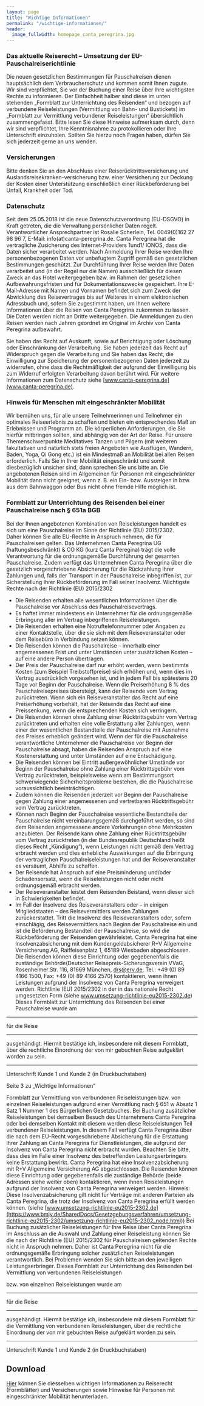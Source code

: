 ```yaml
---
layout: page
title: "Wichtige Informationen"
permalink: "/wichtige-informationen/"
header:
  image_fullwidth: homepage_canta_peregrina.jpg
---
```

### Das aktuelle Reiserecht – Umsetzung der EU-Pauschalreiserichtlinie
Die neuen gesetzlichen Bestimmungen für Pauschalreisen dienen hauptsächlich dem Verbraucherschutz und kommen somit Ihnen zugute. Wir sind verpflichtet, Sie vor der Buchung einer Reise über Ihre  wichtigsten Rechte zu informieren. Der Einfachheit halber sind diese im unten stehenden „Formblatt zur Unterrichtung des Reisenden“ und bezogen auf verbundene Reiseleistungen (Vermittlung von Bahn- und Bustickets) im „Formblatt zur Vermittlung verbundener Reiseleistungen“ übersichtlich zusammengefasst. Bitte lesen Sie diese Hinweise aufmerksam durch, denn wir sind verpflichtet, Ihre Kenntnisnahme zu protokollieren oder Ihre Unterschrift einzuholen. Sollten Sie hierzu noch Fragen haben, dürfen Sie sich jederzeit gerne an uns wenden. 

### Versicherungen
Bitte denken Sie an den Abschluss einer Reiserücktrittsversicherung und Auslandsreisekranken-versicherung bzw. einer Versicherung zur Deckung der Kosten einer Unterstützung einschließlich einer Rückbeförderung bei Unfall, Krankheit oder Tod.

### Datenschutz
Seit dem 25.05.2018 ist die neue Datenschutzverordnung (EU-DSGVO) in Kraft getreten, die die Verwaltung persönlicher Daten regelt. Verantwortlicher Ansprechpartner ist Rosalie Scherlein, Tel. 0049(0)162 27 98 96 7, E-Mail: info(at)canta-peregrina.de. Canta Peregrina hat die vertragliche Zusicherung des Internet-Providers 1und1/ IONOS, dass die Daten sicher verarbeitet werden. Nach Anmeldung Ihrer Reise werden Ihre personenbezogenen Daten vor unbefugtem Zugriff gemäß den gesetzlichen Bestimmungen geschützt. Zur Durchführung Ihrer Reise werden Ihre Daten verarbeitet und (in der Regel nur die Namen) ausschließlich für diesen Zweck an das Hotel weitergegeben bzw. im Rahmen der gesetzlichen Aufbewahrungsfristen und für Dokumentationszwecke gespeichert. Ihre E-Mail-Adresse mit Namen und Vornamen befindet sich zum Zweck der Abwicklung des Reisevertrages bis auf Weiteres in einem elektronischen Adressbuch und, sofern Sie zugestimmt haben, um Ihnen weitere Informationen über die Reisen von Canta Peregrina zukommen zu lassen. Die Daten werden nicht an Dritte weitergegeben. Die Anmeldungen zu den Reisen werden nach Jahren geordnet im Original im Archiv von Canta Peregrina aufbewahrt. 

Sie haben das Recht auf Auskunft, sowie auf Berichtigung oder Löschung oder Einschränkung der Verarbeitung. Sie haben jederzeit das Recht auf Widerspruch gegen die Verarbeitung und Sie haben das Recht, die Einwilligung zur Speicherung der personenbezogenen Daten jederzeit zu widerrufen, ohne dass die Rechtmäßigkeit der aufgrund der Einwilligung bis zum Widerruf erfolgten Verarbeitung davon berührt wird. Für weitere Informationen zum Datenschutz siehe [www.canta-peregrina.de](www.canta-peregrina.de).

### Hinweis für Menschen mit eingeschränkter Mobilität
Wir bemühen uns, für alle unsere Teilnehmerinnen und Teilnehmer ein optimales Reiseerlebnis zu schaffen und bieten ein entsprechendes Maß an Erlebnissen und Programm an. Die körperlichen Anforderungen, die Sie hierfür mitbringen sollten, sind abhängig von der Art der Reise. Für unsere Themenschwerpunkte Meditatives Tanzen und Pilgern (mit weiteren fakultativen und natürlich stets freien Angeboten wie Ausflügen, Wandern, Baden, Yoga, Qi Gong etc.) ist ein Mindestmaß an Mobilität bei allen Reisen erforderlich. Falls Sie in Ihrer Mobilität eingeschränkt und somit diesbezüglich unsicher sind, dann sprechen Sie uns bitte an. Die angebotenen Reisen sind im Allgemeinen für Personen mit eingeschränkter Mobilität dann nicht geeignet, wenn z. B. ein Ein- bzw. Aussteigen in bzw. aus dem Bahnwaggon oder Bus nicht ohne fremde Hilfe möglich ist. 

### Formblatt zur Unterrichtung des Reisenden bei einer Pauschalreise nach § 651a BGB
Bei der Ihnen angebotenen Kombination von Reiseleistungen handelt es sich um eine Pauschalreise im Sinne der Richtlinie (EU) 2015/2302.  
Daher können Sie alle EU-Rechte in Anspruch nehmen, die für Pauschalreisen gelten. Das Unternehmen Canta Peregrina UG (haftungsbeschränkt) & CO KG (kurz Canta Peregina) trägt die volle Verantwortung für die ordnungsgemäße Durchführung der gesamten Pauschalreise. Zudem verfügt das Unternehmen Canta Peregrina über die gesetzlich vorgeschriebene Absicherung für die 
Rückzahlung Ihrer Zahlungen und, falls der Transport in der Pauschalreise inbegriffen ist, zur Sicherstellung Ihrer Rückbeförderung im Fall seiner Insolvenz.                                                                                                                                    Wichtigste Rechte nach der Richtlinie (EU) 2015/2302

- Die Reisenden erhalten alle wesentlichen Informationen über die Pauschalreise vor Abschluss des Pauschalreisevertrags.
- Es haftet immer mindestens ein Unternehmer für die ordnungsgemäße Erbringung aller im Vertrag inbegriffenen Reiseleistungen.
- Die Reisenden erhalten eine Notruftelefonnummer oder Angaben zu einer Kontaktstelle, über die sie sich mit dem Reiseveranstalter oder dem Reisebüro in Verbindung setzen können.
- Die Reisenden können die Pauschalreise – innerhalb einer angemessenen Frist und unter Umständen unter zusätzlichen Kosten – auf eine andere Person übertragen.
- Der Preis der Pauschalreise darf nur erhöht werden, wenn bestimmte Kosten (zum Beispiel Treibstoffpreise) sich erhöhen und, wenn dies im Vertrag ausdrücklich vorgesehen ist, und in jedem Fall bis spätestens 20 Tage vor Beginn der Pauschalreise. Wenn die Preiserhöhung 8 % des Pauschalreisepreises übersteigt, kann der Reisende vom Vertrag zurücktreten. Wenn sich ein Reiseveranstalter das Recht auf eine Preiserhöhung vorbehält, hat der Reisende das Recht auf eine Preissenkung, wenn die entsprechenden Kosten sich verringern.
- Die Reisenden können ohne Zahlung einer Rücktrittsgebühr vom Vertrag zurücktreten und erhalten eine volle Erstattung aller Zahlungen, wenn einer der wesentlichen Bestandteile der Pauschalreise mit Ausnahme des Preises erheblich geändert wird. Wenn der für die Pauschalreise verantwortliche Unternehmer die Pauschalreise vor Beginn der Pauschalreise absagt, haben die Reisenden Anspruch auf eine Kostenerstattung und unter Umständen auf eine Entschädigung.
- Die Reisenden können bei Eintritt außergewöhnlicher Umstände vor Beginn der Pauschalreise ohne Zahlung einer Rücktrittsgebühr vom Vertrag zurücktreten, beispielsweise wenn am Bestimmungsort schwerwiegende Sicherheitsprobleme bestehen, die die Pauschalreise voraussichtlich beeinträchtigen.
- Zudem können die Reisenden jederzeit vor Beginn der Pauschalreise gegen Zahlung einer angemessenen und vertretbaren Rücktrittsgebühr vom Vertrag zurücktreten.
- Können nach Beginn der Pauschalreise wesentliche Bestandteile der Pauschalreise nicht vereinbarungsgemäß durchgeführt werden, so sind dem Reisenden angemessene andere Vorkehrungen ohne Mehrkosten anzubieten. Der Reisende kann ohne Zahlung einer Rücktrittsgebühr vom Vertrag zurücktreten (in der Bundesrepublik Deutschland heißt dieses Recht „Kündigung“), wenn Leistungen nicht gemäß dem Vertrag erbracht werden und dies erhebliche Auswirkungen auf die Erbringung der vertraglichen Pauschalreiseleistungen hat und der Reiseveranstalter es versäumt, Abhilfe zu schaffen.
- Der Reisende hat Anspruch auf eine Preisminderung und/oder Schadensersatz, wenn die Reiseleistungen nicht oder nicht ordnungsgemäß erbracht werden.
- Der Reiseveranstalter leistet dem Reisenden Beistand, wenn dieser sich in Schwierigkeiten befindet.
- Im Fall der Insolvenz des Reiseveranstalters oder – in einigen Mitgliedstaaten – des Reisevermittlers werden Zahlungen zurückerstattet. Tritt die Insolvenz des Reiseveranstalters oder, sofern einschlägig, des Reisevermittlers nach Beginn der Pauschalreise ein und ist die Beförderung Bestandteil der Pauschalreise, so wird die Rückbeförderung der Reisenden gewährleistet. Canta Peregrina hat eine Insolvenzabsicherung mit dem Kundengeldabsicherer R+V Allgemeine Versicherung AG, Raiffeisenplatz 1, 65189 Wiesbaden abgeschlossen. Die Reisenden können diese Einrichtung oder gegebenenfalls die zuständige Behörde(Deutscher Reisepreis-Sicherungsverein VVaG, Rosenheimer Str. 116, 81669 München, drs@erv.de, Tel.: +49 (0) 89 4166 1500, Fax: +49 (0) 89 4166 2570) kontaktieren, wenn ihnen Leistungen aufgrund der Insolvenz von Canta Peregrina verweigert werden. Richtlinie (EU) 2015/2302 in der in das nationale Recht umgesetzten Form (siehe www.umsetzung-richtlinie-eu2015-2302.de)
Dieses Formblatt zur Unterrichtung des Reisenden bei einer Pauschalreise wurde am 

____________________

für die Reise

____________________________________________________________________

ausgehändigt.
Hiermit bestätige ich, insbesondere mit diesem Formblatt, über die rechtliche Einordnung der
von mir gebuchten Reise aufgeklärt worden zu sein.

________________________________________________________________________________

Unterschrift Kunde 1 und Kunde 2                            (in Druckbuchstaben)

Seite 3 zu „Wichtige Informationen“

Formblatt zur Vermittlung von verbundenen Reiseleistungen bzw. von einzelnen Reiseleistungen
aufgrund einer Vermittlung nach § 651 w Absatz 1 Satz 1 Nummer 1 des Bürgerlichen Gesetzbuches.  Bei Buchung zusätzlicher Reiseleistungen bei demselben Besuch des Unternehmens Canta Peregrina oder bei demselben Kontakt mit diesem werden diese Reiseleistungen Teil verbundener Reiseleistungen. In diesem Fall verfügt Canta Peregrina über die nach dem EU-Recht vorgeschriebene Absicherung für die Erstattung Ihrer Zahlung an Canta Peregrina für Dienstleistungen, die aufgrund der Insolvenz von Canta Peregrina nicht erbracht wurden. Beachten Sie bitte, dass dies im Falle einer Insolvenz des betreffenden Leistungserbringers keine Erstattung bewirkt.
Canta Peregrina hat eine Insolvenzabsicherung mit R+V Allgemeine Versicherung AG abgeschlossen. Die Reisenden können diese Einrichtung oder gegebenenfalls die zuständige Behörde (beide Adressen siehe weiter oben) kontaktieren, wenn ihnen Reiseleistungen aufgrund der Insolvenz von Canta Peregrina verweigert werden.
Hinweis: Diese Insolvenzabsicherung gilt nicht für Verträge mit anderen Parteien als Canta Peregrina, die trotz der Insolvenz von Canta Peregrina erfüllt werden können. (siehe [www.umsetzung-richtlinie-eu2015-2302.de](https://www.bmjv.de/SharedDocs/Gesetzgebungsverfahren/umsetzung-richtlinie-eu2015-2302/umsetzung-richtlinie-eu2015-2302_node.html))
Bei Buchung zusätzlicher Reiseleistungen für Ihre Reise über Canta Peregrina im Anschluss an die Auswahl und Zahlung einer Reiseleistung können Sie die nach der Richtlinie (EU) 2015/2302 für Pauschalreisen geltenden Rechte nicht in Anspruch nehmen. Daher ist Canta Peregrina nicht für die ordnungsgemäße Erbringung solcher zusätzlichen Reiseleistungen verantwortlich. Bei Problemen wenden Sie sich bitte an den jeweiligen Leistungserbringer.
Dieses Formblatt zur Unterrichtung des Reisenden bei Vermittlung von verbundenen Reiseleistungen 

bzw. von einzelnen Reiseleistungen wurde am

____________________

für die Reise

____________________________________________________________________
ausgehändigt.
Hiermit bestätige ich, insbesondere mit diesem Formblatt für die Vermittlung von verbundenen
Reiseleistungen, über die rechtliche Einordnung der von mir gebuchten Reise aufgeklärt worden zu sein.

________________________________________________________________________________
Unterschrift Kunde 1 und Kunde 2                                 (in Druckbuchstaben)

## Download
[Hier](/assets/downloads/Wichtige_Informationen.pdf) können Sie diesselben wichtigen Informationen zu Reiserecht (Formblätter) und Versicherungen sowie Hinweise für Personen mit eingeschränkter Mobilität herunterladen.